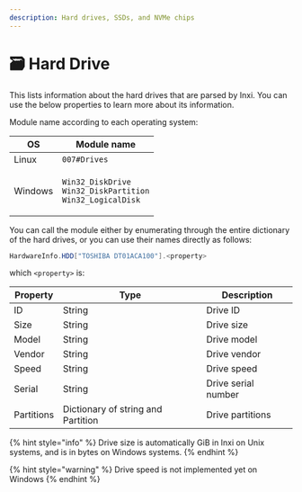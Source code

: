 ```yaml
---
description: Hard drives, SSDs, and NVMe chips
---
```


# 🗃 Hard Drive

This lists information about the hard drives that are parsed by Inxi. You can use the below properties to learn more about its information.

Module name according to each operating system:

| OS      | Module name                                                                                               |
| ------- | --------------------------------------------------------------------------------------------------------- |
| Linux   | `007#Drives`                                                                                              |
| Windows | <p><code>Win32_DiskDrive</code><br><code>Win32_DiskPartition</code><br><code>Win32_LogicalDisk</code></p> |

You can call the module either by enumerating through the entire dictionary of the hard drives, or you can use their names directly as follows:

```csharp
HardwareInfo.HDD["TOSHIBA DT01ACA100"].<property>
```

which `<property>` is:

| Property   | Type                               | Description         |
| ---------- | ---------------------------------- | ------------------- |
| ID         | String                             | Drive ID            |
| Size       | String                             | Drive size          |
| Model      | String                             | Drive model         |
| Vendor     | String                             | Drive vendor        |
| Speed      | String                             | Drive speed         |
| Serial     | String                             | Drive serial number |
| Partitions | Dictionary of string and Partition | Drive partitions    |

{% hint style="info" %}
Drive size is automatically GiB in Inxi on Unix systems, and is in bytes on Windows systems.
{% endhint %}

{% hint style="warning" %}
Drive speed is not implemented yet on Windows
{% endhint %}
